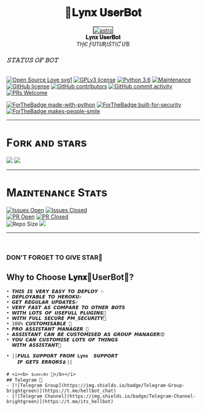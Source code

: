 <p align="center"><h1 align="center"><b> 🌌𝐋𝐲𝐧𝐱 𝐔𝐬𝐞𝐫𝐁𝐨𝐭</b></h1></p> 
<p align="center">
   <a href="https://t.me/lynxbot_chat">
      <img src="https://te.legra.ph/file/9d74a0bbeb63cc3b09759.jpg" border="1px" alt="astro">
      </a>
      <br>
   <b>𝐋𝐲𝐧𝐱 𝐔𝐬𝐞𝐫𝐁𝐨𝐭</b><br>
   <i>ƬӇЄ ƑƲƬƲƦƖṠƬƖƇ ƲƁ</i>
</p>

<i><h3> 𝚂𝚃𝙰𝚃𝚄𝚂 𝙾𝙵 𝙱𝙾𝚃 </h3></i>
<br>
[![Open Source Love svg1](https://badges.frapsoft.com/os/v1/open-source.png?v=103)](https://github.com/AstroUB/Astro-UB)
[![GPLv3 license](https://img.shields.io/badge/License-GPLv3-blue.svg?&style=flat-square)]( https://github.com/AstroUB/Astro-UB#copyright--license)
[![Python 3.6](https://img.shields.io/badge/Python-3.9.6-blue.svg)](https://www.python.org/downloads/release/python-360/)
[![Maintenance](https://img.shields.io/badge/Maintained%3F-yes-green?&style=flat-square)](https://GitHub.com/Itz-UNKOWN-xd/Lynx-Bot/graphs/commit-activity) 
[![GitHub license](https://img.shields.io/github/license/Itz-UNKOWN-xd/Lynx-Bot?&style=flat-square&logo=github)](https://github.com/Itz-UNKOWN-xd/Lynx-Bot/blob/main/LICENSE) 
[![GitHub contributors](https://img.shields.io/github/contributors/Itz-UNKOWN-xd/Lynx-Bot?&style=flat-square&logo=github)](https://GitHub.com/Itz-UNKOWN-xd/Lynx-Bot/graphs/contributors/)
[![GitHub commit activity](https://img.shields.io/github/commit-activity/m/Itz-UNKOWN-xd/Lynx-Bot?&style=flat-square&logo=github)](https://github.com/Itz-UNKOWN-xd/Lynx-Bot/graphs/commit-activity)
[![PRs Welcome](https://img.shields.io/badge/PRs-welcome-brightgreen.svg?style=flat-square)](https://makeapullrequest.com)

[![ForTheBadge made-with-python](http://ForTheBadge.com/images/badges/made-with-python.svg)](https://www.python.org/)
[![ForTheBadge built-for-security](http://ForTheBadge.com/images/badges/built-with-love.svg)](https://github.com/loverboyXD)
[![ForTheBadge makes-people-smile](http://ForTheBadge.com/images/badges/makes-people-smile.svg)](https://github.com/loverboyXD)
<br/>
<hr> 
</hr> 

# Fᴏʀᴋ ᴀɴᴅ sᴛᴀʀs 
<a href="https://github.com/Itz-UNKOWN-xd/Lynx-Bot/stargazers"><img src="https://img.shields.io/github/stars/Itz-UNKOWN-xd/Lynx-Bot?style=social"></a> 
<a href="https://github.com/Itz-UNKOWN-xd/Lynx-Bot/fork"><img src="https://img.shields.io/github/forks/Itz-UNKOWN-xd/Lynx-Bot?label=Fork&logoColor=blue&style=social"></a> <br>  
<hr/> 

# Mᴀɪɴᴛᴇɴᴀɴᴄᴇ Sᴛᴀᴛs
[![Issues Open](https://img.shields.io/github/issues/Itz-UNKOWN-xd/Lynx-Bot?&style=flat-square)]( https://github.com/Itz-UNKOWN-xd/Lynx-Bot/issues)
[![Issues Closed](https://img.shields.io/github/issues-closed/Itz-UNKOWN-xd/Lynx-Bot?&style=flat-square)]( https://github.com/Itz-UNKOWN-xd/Lynx-Bot/issues?q=is:closed) <br>
[![PR Open](https://img.shields.io/github/issues-pr/Itz-UNKOWN-xd/Lynx-Bot?&style=flat-square)]( https://github.com/Itz-UNKOWN-xd/Lynx-Bot/pulls)
[![PR Closed](https://img.shields.io/github/issues-pr-closed/Itz-UNKOWN-xd/Lynx-Bot?&style=flat-square)](https://github.com/Itz-UNKOWN-xd/Lynx-Bot/pulls?q=is:closed) <br>
![Repo Size](https://img.shields.io/github/repo-size/Itz-UNKOWN-xd/Lynx-Bot?style=flat-square)
<a href="https://github.com/Itz-UNKOWN-xd/Lynx-Bot"><img src="https://img.shields.io/github/last-commit/Itz-UNKOWN-xd/Lynx-Bot?style=flat-square"></a></p>

<hr/>

<br>





### DON'T FORGET TO GIVE STAR🌟

## Why to Choose 𝐋𝐲𝐧𝐱🌌UserBot🤔?
```
• 𝙏𝙃𝙄𝙎 𝙄𝙎 𝙑𝙀𝙍𝙔 𝙀𝘼𝙎𝙔 𝙏𝙊 𝘿𝙀𝙋𝙇𝙊𝙔 ✨
• 𝘿𝙀𝙋𝙇𝙊𝙔𝘼𝘽𝙇𝙀 𝙏𝙊 𝙃𝙀𝙍𝙊𝙆𝙐✓
• 𝙂𝙀𝙏 𝙍𝙀𝙂𝙐𝙇𝘼𝙍 𝙐𝙋𝘿𝘼𝙏𝙀𝙎✓ 
• 𝙑𝙀𝙍𝙔 𝙁𝘼𝙎𝙏 𝘼𝙎 𝘾𝙊𝙈𝙋𝘼𝙍𝙀 𝙏𝙊 𝙊𝙏𝙃𝙀𝙍 𝘽𝙊𝙏𝙎
• 𝙒𝙄𝙏𝙃 𝙇𝙊𝙏𝙎 𝙊𝙁 𝙐𝙎𝙀𝙁𝙐𝙇𝙇 𝙋𝙇𝙐𝙂𝙄𝙉𝙎🤩
• 𝙒𝙄𝙏𝙃 𝙁𝙐𝙇𝙇 𝙎𝙀𝘾𝙐𝙍𝙀 𝙋𝙈_𝙎𝙀𝘾𝙐𝙍𝙄𝙏𝙔🔐
• 100% 𝘾𝙐𝙎𝙏𝙊𝙈𝙄𝙎𝘼𝘽𝙇𝙀 💠
• 𝙋𝙍𝙊 𝘼𝙎𝙎𝙄𝙎𝙏𝘼𝙉𝙏 𝙈𝘼𝙉𝘼𝙂𝙀𝙍 👥
• 𝘼𝙎𝙎𝙄𝙎𝙏𝘼𝙉𝙏 𝘾𝘼𝙉 𝘽𝙀 𝘾𝙐𝙎𝙏𝙊𝙈𝙄𝙎𝙀𝘿 𝘼𝙎 𝙂𝙍𝙊𝙐𝙋 𝙈𝘼𝙉𝘼𝙂𝙀𝙍😍
• 𝙔𝙊𝙐 𝘾𝘼𝙉 𝘾𝙐𝙎𝙏𝙊𝙈𝙄𝙎𝙀 𝙇𝙊𝙏𝙎 𝙊𝙁 𝙏𝙃𝙄𝙉𝙂𝙎
  𝙒𝙄𝙏𝙃 𝘼𝙎𝙎𝙄𝙎𝙏𝘼𝙉𝙏🛂

• ||𝙁𝙐𝙇𝙇 𝙎𝙐𝙋𝙋𝙊𝙍𝙏 𝙁𝙍𝙊𝙈 𝐋𝐲𝐧𝐱  𝙎𝙐𝙋𝙋𝙊𝙍𝙏 
    𝙄𝙁 𝙂𝙀𝙏𝙎 𝙀𝙍𝙍𝙊𝙍𝙎🫂||

# <i><b> sᴜᴘᴘ๏ʀᴛ 🏪</b></i>
## Telegram 🏪
- [![Telegram Group](https://img.shields.io/badge/Telegram-Group-brightgreen)](https://t.me/hellbot_chat)
- [![Telegram Channel](https://img.shields.io/badge/Telegram-Channel-brightgreen)](https://t.me/its_hellbot)
